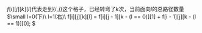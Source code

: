 $f[i][j][k][l]$代表走到$\{i,j\}$这个格子，已经转弯了$k$次，当前面向$l$的总路径数量
$\small
l=0(下)\\
l=1(右)\\
f[i][j][k][l] = f[i][j - 1][k - (l == 0)][1] + f[i - 1][j][k - (l == 1)][0];
$